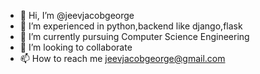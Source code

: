- 👋 Hi, I’m @jeevjacobgeorge
- 👀 I’m experienced in python,backend like django,flask
- 🌱 I’m currently pursuing Computer Science Engineering
- 💞️ I’m looking to collaborate 
- 📫 How to reach me jeevjacobgeorge@gmail.com

<!---
jeevjacobgeorge/jeevjacobgeorge is a ✨ special ✨ repository because its `README.md` (this file) appears on your GitHub profile.
You can click the Preview link to take a look at your changes.
--->
